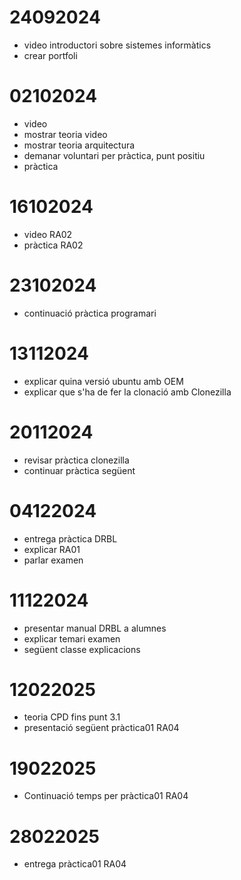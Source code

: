 # 24092024
- video introductori sobre sistemes informàtics
- crear portfoli

# 02102024
- video
- mostrar teoria video
- mostrar teoria arquitectura
- demanar voluntari per pràctica, punt positiu
- pràctica

# 16102024
- video RA02
- pràctica RA02

# 23102024
- continuació pràctica programari

# 13112024
- explicar quina versió ubuntu amb OEM
- explicar que s'ha de fer la clonació amb Clonezilla

# 20112024
- revisar pràctica clonezilla
- continuar pràctica següent

# 04122024
- entrega pràctica DRBL
- explicar RA01
- parlar examen

# 11122024
- presentar manual DRBL a alumnes
- explicar temari examen
- següent classe explicacions

# 12022025
- teoria CPD fins punt 3.1
- presentació següent pràctica01 RA04

# 19022025
- Continuació temps per pràctica01 RA04

# 28022025
- entrega pràctica01 RA04


